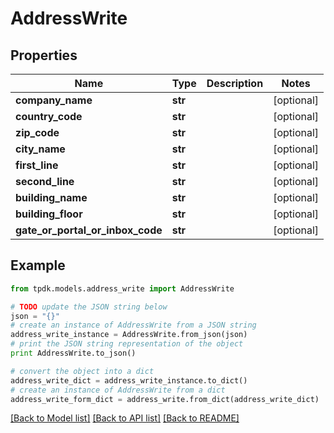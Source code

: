 # AddressWrite



## Properties

Name | Type | Description | Notes
------------ | ------------- | ------------- | -------------
**company_name** | **str** |  | [optional] 
**country_code** | **str** |  | [optional] 
**zip_code** | **str** |  | [optional] 
**city_name** | **str** |  | [optional] 
**first_line** | **str** |  | [optional] 
**second_line** | **str** |  | [optional] 
**building_name** | **str** |  | [optional] 
**building_floor** | **str** |  | [optional] 
**gate_or_portal_or_inbox_code** | **str** |  | [optional] 

## Example

```python
from tpdk.models.address_write import AddressWrite

# TODO update the JSON string below
json = "{}"
# create an instance of AddressWrite from a JSON string
address_write_instance = AddressWrite.from_json(json)
# print the JSON string representation of the object
print AddressWrite.to_json()

# convert the object into a dict
address_write_dict = address_write_instance.to_dict()
# create an instance of AddressWrite from a dict
address_write_form_dict = address_write.from_dict(address_write_dict)
```
[[Back to Model list]](../README.md#documentation-for-models) [[Back to API list]](../README.md#documentation-for-api-endpoints) [[Back to README]](../README.md)



